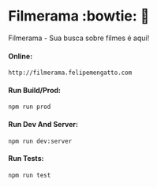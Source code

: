 # Filmerama :bowtie: :movie_camera:
Filmerama - Sua busca sobre filmes é aqui!

#### Online:
`http://filmerama.felipemengatto.com`

#### Run Build/Prod:
`npm run prod`

#### Run Dev And Server:
`npm run dev:server`

#### Run Tests:
`npm run test`